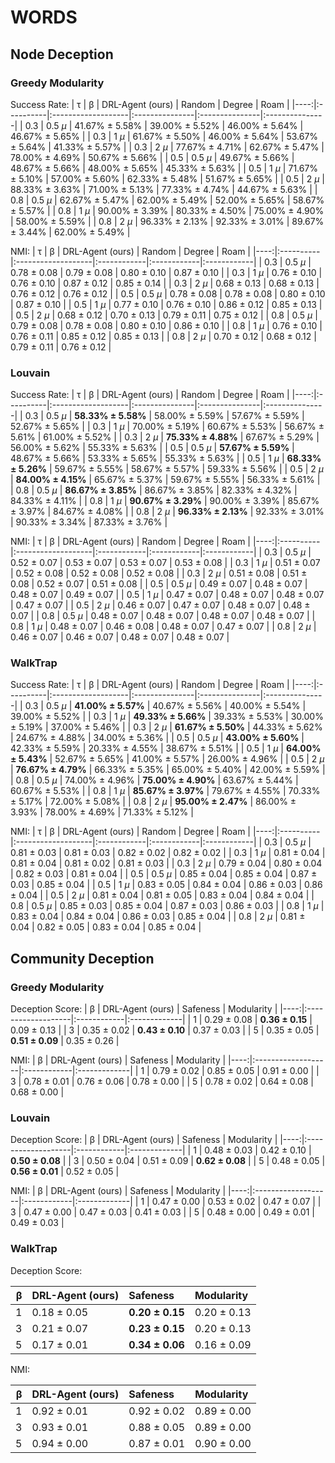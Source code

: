 # WORDS

## Node Deception

### Greedy Modularity


Success Rate:
|   τ | β         | DRL-Agent (ours)   | Random         | Degree         | Roam           |
|----:|:----------|:-------------------|:---------------|:---------------|:---------------|
| 0.3 | 0.5 $\mu$ | 41.67% ± 5.58%     | 39.00% ± 5.52% | 46.00% ± 5.64% | 46.67% ± 5.65% |
| 0.3 | 1 $\mu$   | 61.67% ± 5.50%     | 46.00% ± 5.64% | 53.67% ± 5.64% | 41.33% ± 5.57% |
| 0.3 | 2 $\mu$   | 77.67% ± 4.71%     | 62.67% ± 5.47% | 78.00% ± 4.69% | 50.67% ± 5.66% |
| 0.5 | 0.5 $\mu$ | 49.67% ± 5.66%     | 48.67% ± 5.66% | 48.00% ± 5.65% | 45.33% ± 5.63% |
| 0.5 | 1 $\mu$   | 71.67% ± 5.10%     | 57.00% ± 5.60% | 62.33% ± 5.48% | 51.67% ± 5.65% |
| 0.5 | 2 $\mu$   | 88.33% ± 3.63%     | 71.00% ± 5.13% | 77.33% ± 4.74% | 44.67% ± 5.63% |
| 0.8 | 0.5 $\mu$ | 62.67% ± 5.47%     | 62.00% ± 5.49% | 52.00% ± 5.65% | 58.67% ± 5.57% |
| 0.8 | 1 $\mu$   | 90.00% ± 3.39%     | 80.33% ± 4.50% | 75.00% ± 4.90% | 58.00% ± 5.59% |
| 0.8 | 2 $\mu$   | 96.33% ± 2.13%     | 92.33% ± 3.01% | 89.67% ± 3.44% | 62.00% ± 5.49% |


NMI:
|   τ | β         | DRL-Agent (ours)   | Random      | Degree      | Roam        |
|----:|:----------|:-------------------|:------------|:------------|:------------|
| 0.3 | 0.5 $\mu$ | 0.78 ± 0.08        | 0.79 ± 0.08 | 0.80 ± 0.10 | 0.87 ± 0.10 |
| 0.3 | 1 $\mu$   | 0.76 ± 0.10        | 0.76 ± 0.10 | 0.87 ± 0.12 | 0.85 ± 0.14 |
| 0.3 | 2 $\mu$   | 0.68 ± 0.13        | 0.68 ± 0.13 | 0.76 ± 0.12 | 0.76 ± 0.12 |
| 0.5 | 0.5 $\mu$ | 0.78 ± 0.08        | 0.78 ± 0.08 | 0.80 ± 0.10 | 0.87 ± 0.10 |
| 0.5 | 1 $\mu$   | 0.77 ± 0.10        | 0.76 ± 0.10 | 0.86 ± 0.12 | 0.85 ± 0.13 |
| 0.5 | 2 $\mu$   | 0.68 ± 0.12        | 0.70 ± 0.13 | 0.79 ± 0.11 | 0.75 ± 0.12 |
| 0.8 | 0.5 $\mu$ | 0.79 ± 0.08        | 0.78 ± 0.08 | 0.80 ± 0.10 | 0.86 ± 0.10 |
| 0.8 | 1 $\mu$   | 0.76 ± 0.10        | 0.76 ± 0.11 | 0.85 ± 0.12 | 0.85 ± 0.13 |
| 0.8 | 2 $\mu$   | 0.70 ± 0.12        | 0.68 ± 0.12 | 0.79 ± 0.11 | 0.76 ± 0.12 |


### Louvain

Success Rate:
|   τ | β         | DRL-Agent (ours)   | Random         | Degree         | Roam           |
|----:|:----------|:-------------------|:---------------|:---------------|:---------------|
| 0.3 | 0.5 $\mu$ | **58.33% ± 5.58%**     | 58.00% ± 5.59% | 57.67% ± 5.59% | 52.67% ± 5.65% |
| 0.3 | 1 $\mu$   | 70.00% ± 5.19%     | 60.67% ± 5.53% | 56.67% ± 5.61% | 61.00% ± 5.52% |
| 0.3 | 2 $\mu$   | **75.33% ± 4.88%**     | 67.67% ± 5.29% | 56.00% ± 5.62% | 55.33% ± 5.63% |
| 0.5 | 0.5 $\mu$ | **57.67% ± 5.59%**     | 48.67% ± 5.66% | 53.33% ± 5.65% | 55.33% ± 5.63% |
| 0.5 | 1 $\mu$   | **68.33% ± 5.26%**     | 59.67% ± 5.55% | 58.67% ± 5.57% | 59.33% ± 5.56% |
| 0.5 | 2 $\mu$   | **84.00% ± 4.15%**     | 65.67% ± 5.37% | 59.67% ± 5.55% | 56.33% ± 5.61% |
| 0.8 | 0.5 $\mu$ | **86.67% ± 3.85%**     | 86.67% ± 3.85% | 82.33% ± 4.32% | 84.33% ± 4.11% |
| 0.8 | 1 $\mu$   | **90.67% ± 3.29%**     | 90.00% ± 3.39% | 85.67% ± 3.97% | 84.67% ± 4.08% |
| 0.8 | 2 $\mu$   | **96.33% ± 2.13%**     | 92.33% ± 3.01% | 90.33% ± 3.34% | 87.33% ± 3.76% |


NMI:
|   τ | β         | DRL-Agent (ours)   | Random      | Degree      | Roam        |
|----:|:----------|:-------------------|:------------|:------------|:------------|
| 0.3 | 0.5 $\mu$ | 0.52 ± 0.07        | 0.53 ± 0.07 | 0.53 ± 0.07 | 0.53 ± 0.08 |
| 0.3 | 1 $\mu$   | 0.51 ± 0.07        | 0.52 ± 0.08 | 0.52 ± 0.08 | 0.52 ± 0.08 |
| 0.3 | 2 $\mu$   | 0.51 ± 0.08        | 0.51 ± 0.08 | 0.52 ± 0.07 | 0.51 ± 0.08 |
| 0.5 | 0.5 $\mu$ | 0.49 ± 0.07        | 0.48 ± 0.07 | 0.48 ± 0.07 | 0.49 ± 0.07 |
| 0.5 | 1 $\mu$   | 0.47 ± 0.07        | 0.48 ± 0.07 | 0.48 ± 0.07 | 0.47 ± 0.07 |
| 0.5 | 2 $\mu$   | 0.46 ± 0.07        | 0.47 ± 0.07 | 0.48 ± 0.07 | 0.48 ± 0.07 |
| 0.8 | 0.5 $\mu$ | 0.48 ± 0.07        | 0.48 ± 0.07 | 0.48 ± 0.07 | 0.48 ± 0.07 |
| 0.8 | 1 $\mu$   | 0.48 ± 0.07        | 0.46 ± 0.08 | 0.48 ± 0.07 | 0.47 ± 0.07 |
| 0.8 | 2 $\mu$   | 0.46 ± 0.07        | 0.46 ± 0.07 | 0.48 ± 0.07 | 0.48 ± 0.07 |

### WalkTrap

Success Rate:
|   τ | β         | DRL-Agent (ours)   | Random         | Degree         | Roam           |
|----:|:----------|:-------------------|:---------------|:---------------|:---------------|
| 0.3 | 0.5 $\mu$ | **41.00% ± 5.57%**     | 40.67% ± 5.56% | 40.00% ± 5.54% | 39.00% ± 5.52% |
| 0.3 | 1 $\mu$   | **49.33% ± 5.66%**     | 39.33% ± 5.53% | 30.00% ± 5.19% | 37.00% ± 5.46% |
| 0.3 | 2 $\mu$   | **61.67% ± 5.50%**     | 44.33% ± 5.62% | 24.67% ± 4.88% | 34.00% ± 5.36% |
| 0.5 | 0.5 $\mu$ | **43.00% ± 5.60%**     | 42.33% ± 5.59% | 20.33% ± 4.55% | 38.67% ± 5.51% |
| 0.5 | 1 $\mu$   | **64.00% ± 5.43%**     | 52.67% ± 5.65% | 41.00% ± 5.57% | 26.00% ± 4.96% |
| 0.5 | 2 $\mu$   | **76.67% ± 4.79%**     | 66.33% ± 5.35% | 65.00% ± 5.40% | 42.00% ± 5.59% |
| 0.8 | 0.5 $\mu$ | 74.00% ± 4.96%     | **75.00% ± 4.90%** | 63.67% ± 5.44% | 60.67% ± 5.53% |
| 0.8 | 1 $\mu$   | **85.67% ± 3.97%**     | 79.67% ± 4.55% | 70.33% ± 5.17% | 72.00% ± 5.08% |
| 0.8 | 2 $\mu$   | **95.00% ± 2.47%**     | 86.00% ± 3.93% | 78.00% ± 4.69% | 71.33% ± 5.12% |


NMI:
|   τ | β         | DRL-Agent (ours)   | Random      | Degree      | Roam        |
|----:|:----------|:-------------------|:------------|:------------|:------------|
| 0.3 | 0.5 $\mu$ | 0.81 ± 0.03        | 0.81 ± 0.03 | 0.82 ± 0.02 | 0.82 ± 0.02 |
| 0.3 | 1 $\mu$   | 0.81 ± 0.04        | 0.81 ± 0.04 | 0.81 ± 0.02 | 0.81 ± 0.03 |
| 0.3 | 2 $\mu$   | 0.79 ± 0.04        | 0.80 ± 0.04 | 0.82 ± 0.03 | 0.81 ± 0.04 |
| 0.5 | 0.5 $\mu$ | 0.85 ± 0.04        | 0.85 ± 0.04 | 0.87 ± 0.03 | 0.85 ± 0.04 |
| 0.5 | 1 $\mu$   | 0.83 ± 0.05        | 0.84 ± 0.04 | 0.86 ± 0.03 | 0.86 ± 0.04 |
| 0.5 | 2 $\mu$   | 0.81 ± 0.04        | 0.81 ± 0.05 | 0.83 ± 0.04 | 0.84 ± 0.04 |
| 0.8 | 0.5 $\mu$ | 0.85 ± 0.03        | 0.85 ± 0.04 | 0.87 ± 0.03 | 0.86 ± 0.03 |
| 0.8 | 1 $\mu$   | 0.83 ± 0.04        | 0.84 ± 0.04 | 0.86 ± 0.03 | 0.85 ± 0.04 |
| 0.8 | 2 $\mu$   | 0.81 ± 0.04        | 0.82 ± 0.05 | 0.83 ± 0.04 | 0.85 ± 0.04 |

## Community Deception

### Greedy Modularity

Deception Score:
|   β | DRL-Agent (ours)   | Safeness    | Modularity   |
|----:|:-------------------|:------------|:-------------|
|   1 | 0.29 ± 0.08        | **0.36 ± 0.15** | 0.09 ± 0.13  |
|   3 | 0.35 ± 0.02        | **0.43 ± 0.10** | 0.37 ± 0.03  |
|   5 | 0.35 ± 0.05        | **0.51 ± 0.09** | 0.35 ± 0.26  |


NMI:
|   β | DRL-Agent (ours)   | Safeness    | Modularity   |
|----:|:-------------------|:------------|:-------------|
|   1 | 0.79 ± 0.02        | 0.85 ± 0.05 | 0.91 ± 0.00  |
|   3 | 0.78 ± 0.01        | 0.76 ± 0.06 | 0.78 ± 0.00  |
|   5 | 0.78 ± 0.02        | 0.64 ± 0.08 | 0.68 ± 0.00  |

### Louvain

Deception Score:
|   β | DRL-Agent (ours)   | Safeness    | Modularity   |
|----:|:-------------------|:------------|:-------------|
|   1 | 0.48 ± 0.03        | 0.42 ± 0.10 | **0.50 ± 0.08**  |
|   3 | 0.50 ± 0.04        | 0.51 ± 0.09 | **0.62 ± 0.08**  |
|   5 | 0.48 ± 0.05        | **0.56 ± 0.01** | 0.52 ± 0.05  |


NMI:
|   β | DRL-Agent (ours)   | Safeness    | Modularity   |
|----:|:-------------------|:------------|:-------------|
|   1 | 0.47 ± 0.00        | 0.53 ± 0.02 | 0.47 ± 0.07  |
|   3 | 0.47 ± 0.00        | 0.47 ± 0.03 | 0.41 ± 0.03  |
|   5 | 0.48 ± 0.00        | 0.49 ± 0.01 | 0.49 ± 0.03  |

### WalkTrap

Deception Score:

|   β | DRL-Agent (ours)   | Safeness    | Modularity   |
|----:|:-------------------|:------------|:-------------|
|   1 | 0.18 ± 0.05        | **0.20 ± 0.15** | 0.20 ± 0.13  |
|   3 | 0.21 ± 0.07        | **0.23 ± 0.15** | 0.20 ± 0.13  |
|   5 | 0.17 ± 0.01        | **0.34 ± 0.06** | 0.16 ± 0.09  |


NMI:

|   β | DRL-Agent (ours)   | Safeness    | Modularity   |
|----:|:-------------------|:------------|:-------------|
|   1 | 0.92 ± 0.01        | 0.92 ± 0.02 | 0.89 ± 0.00  |
|   3 | 0.93 ± 0.01        | 0.88 ± 0.05 | 0.89 ± 0.00  |
|   5 | 0.94 ± 0.00        | 0.87 ± 0.01 | 0.90 ± 0.00  |